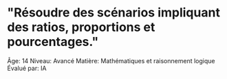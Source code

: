 # "Résoudre des scénarios impliquant des ratios, proportions et pourcentages."

Âge: 14
Niveau: Avancé
Matière: Mathématiques et raisonnement logique
Évalué par: IA